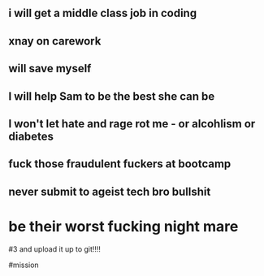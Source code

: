 ## i will get a middle class job in coding
## xnay on carework
## will save myself
## I will help Sam to be the best she can be
## I won't let hate and rage rot me - or alcohlism or diabetes
## fuck those fraudulent fuckers at bootcamp
## never submit to ageist tech bro bullshit
# be their worst fucking night mare
#3 and upload it up to git!!!!

#mission



